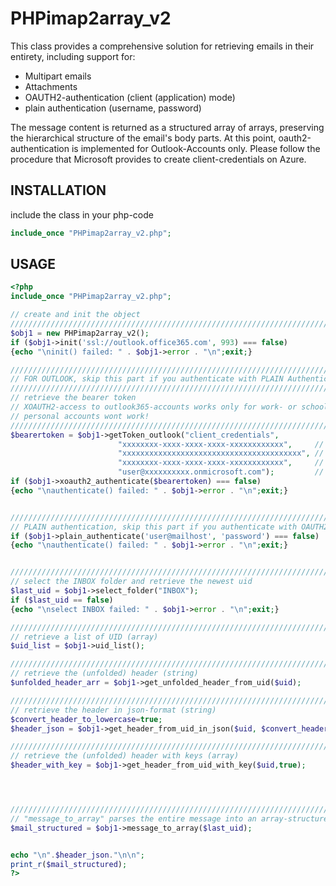 # PHPimap2array_v2
This class provides a comprehensive solution for retrieving emails in their entirety, including support for:

- Multipart emails
- Attachments
- OAUTH2-authentication (client (application) mode)
- plain authentication (username, password)

The message content is returned as a structured array of arrays, preserving the hierarchical structure of the email's body parts.
At this point, oauth2-authentication is implemented for Outlook-Accounts only.
Please follow the procedure that Microsoft provides to create client-credentials on Azure.

## INSTALLATION
include the class in your php-code 
```php 
include_once "PHPimap2array_v2.php";
```

## USAGE
```php
<?php
include_once "PHPimap2array_v2.php";

// create and init the object
////////////////////////////////////////////////////////////////////////////////////
$obj1 = new PHPimap2array_v2();
if ($obj1->init('ssl://outlook.office365.com', 993) === false)
{echo "\ninit() failed: " . $obj1->error . "\n";exit;}

////////////////////////////////////////////////////////////////////////////////////
// FOR OUTLOOK, skip this part if you authenticate with PLAIN Authentication
////////////////////////////////////////////////////////////////////////////////////
// retrieve the bearer token
// XOAUTH2-access to outlook365-accounts works only for work- or school- accounts,
// personal accounts wont work!
////////////////////////////////////////////////////////////////////////////////////
$bearertoken = $obj1->getToken_outlook("client_credentials",
                        "xxxxxxxx-xxxx-xxxx-xxxx-xxxxxxxxxxxx",     // client-id
                        "xxxxxxxxxxxxxxxxxxxxxxxxxxxxxxxxxxxxxxxx", // client-secret
                        "xxxxxxxx-xxxx-xxxx-xxxx-xxxxxxxxxxxx",     // tenant-id
                        "user@xxxxxxxxxx.onmicrosoft.com");         // user-email
if ($obj1->xoauth2_authenticate($bearertoken) === false)
{echo "\nauthenticate() failed: " . $obj1->error . "\n";exit;}


////////////////////////////////////////////////////////////////////////////////////
// PLAIN authentication, skip this part if you authenticate with OAUTH2
if ($obj1->plain_authenticate('user@mailhost', 'password') === false)
{echo "\nauthenticate() failed: " . $obj1->error . "\n";exit;}


////////////////////////////////////////////////////////////////////////////////////
// select the INBOX folder and retrieve the newest uid
$last_uid = $obj1->select_folder("INBOX");
if ($last_uid == false)
{echo "\nselect INBOX failed: " . $obj1->error . "\n";exit;}

////////////////////////////////////////////////////////////////////////////////////
// retrieve a list of UID (array)
$uid_list = $obj1->uid_list();

////////////////////////////////////////////////////////////////////////////////////
// retrieve the (unfolded) header (string)
$unfolded_header_arr = $obj1->get_unfolded_header_from_uid($uid);

////////////////////////////////////////////////////////////////////////////////////
// retrieve the header in json-format (string)
$convert_header_to_lowercase=true;
$header_json = $obj1->get_header_from_uid_in_json($uid, $convert_header_to_lowercase);

////////////////////////////////////////////////////////////////////////////////////
// retrieve the (unfolded) header with keys (array)
$header_with_key = $obj1->get_header_from_uid_with_key($uid,true);




////////////////////////////////////////////////////////////////////////////////////
// "message_to_array" parses the entire message into an array-structure
$mail_structured = $obj1->message_to_array($last_uid);


echo "\n".$header_json."\n\n";
print_r($mail_structured);
?>

```
  
###
###
###

